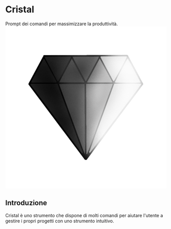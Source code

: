 # Cristal
Prompt dei comandi per massimizzare la produttività.
![Cristal logo](source/img/Cristal_logo.png)

## Introduzione
Cristal è uno strumento che dispone di molti comandi per aiutare l'utente a gestire i propri progetti con uno strumento intuitivo.  

